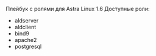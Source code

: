 Плейбук с ролями для Astra Linux 1.6
Доступные роли:
- aldserver
- aldclient
- bind9
- apache2
- postgresql 
